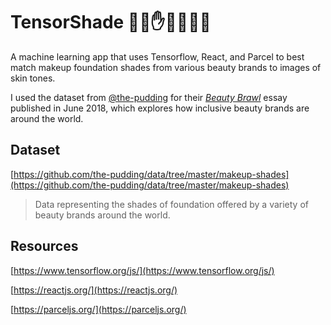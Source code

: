 # TensorShade ✋🏻✋✋🏽✋🏿
A machine learning app that uses Tensorflow, React, and Parcel to best match makeup foundation shades from various beauty brands to images of skin tones.

I used the dataset from [@the-pudding](@the-pudding) for their [*Beauty Brawl*](https://pudding.cool/2018/06/makeup-shades/) essay published in June 2018, which explores how inclusive beauty brands are around the world.

## Dataset
[https://github.com/the-pudding/data/tree/master/makeup-shades](https://github.com/the-pudding/data/tree/master/makeup-shades)

> Data representing the shades of foundation offered by a variety of beauty brands around the world.

## Resources
[https://www.tensorflow.org/js/](https://www.tensorflow.org/js/)

[https://reactjs.org/](https://reactjs.org/)

[https://parceljs.org/](https://parceljs.org/)

